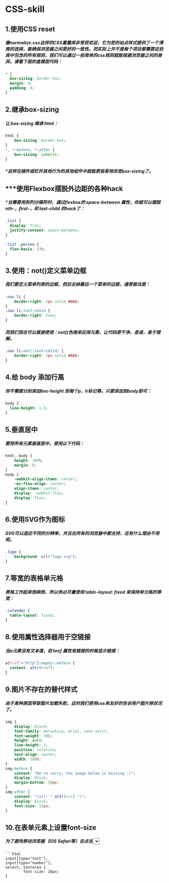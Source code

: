 
# CSS-skill
## 1.使用CSS reset
#####   像normalize.css这样的CSS重置库非常受欢迎，它为您的站点样式提供了一个清爽的选择，能确保浏览器之间更好的一致性。而实际上并不是每个项目都需要这些库中包含的所有规则，我们可以通过一些简单的css规则就能规避浏览器之间的差异。请看下面的盒模型代码：
```css
* {
  box-sizing: border-box;    
  margin: 0;     
  padding: 0;   
}
```
## 2.继承box-sizing
##### 让 box-sizing 继承 html：
```css
html {     
    box-sizing: border-box;   
}     
*, *:before, *:after {     
    box-sizing: inherit;   
} 
```
##### *这样在插件或杠杆其他行为的其他组件中就能更容易地改变box-sizing了。
## ***使用Flexbox摆脱外边距的各种hack
##### *当需要用到列分隔符时，通过flexbox的 space-between 属性，你就可以摆脱nth-，first-，和 last-child 的hack了：
```css
.list { 
  display: flex; 
  justify-content: space-between; 
} 
 
.list .person { 
  flex-basis: 23%; 
} 
```
## 3.使用：not()定义菜单边框
##### 我们要定义菜单列表的边框，然后去掉最后一个菜单的边框，通常做法是：
```css
.nav li {     
    border-right: 1px solid #666;   
} 
.nav li:last-child {     
    border-right: none;   
} 
```
##### 而我们现在可以直接使用：not()伪类来应用元素，让代码更干净，易读，易于理解。
```css
.nav li:not(:last-child) {     
    border-right: 1px solid #666;   
} 
```
## 4.给 body 添加行高
##### 你不需要分别添加line-height 到每个p，h标记等。只要添加到body即可：
```css
body { 
  line-height: 1.5; 
} 
```
## 5.垂直居中
##### 要将所有元素垂直居中，使用以下代码：
```css
html, body {     
    height: 100%;     
    margin: 0;   
}     
body {     
    -webkit-align-items: center;     
    -ms-flex-align: center;     
    align-items: center;     
    display: -webkit-flex;     
    display: flex;   
}  
```
## 6.使用SVG作为图标
##### SVG可以适应不同的分辨率，并且在所有的浏览器中都支持，还有什么理由不用呢。
```css
.logo {     
    background: url("logo.svg");   
} 
```
## 7.等宽的表格单元格
##### 表格工作起来很麻烦，所以务必尽量使用 table-layout: fixed 来保持单元格的等宽：
```css
.calendar { 
  table-layout: fixed; 
} 
```
## 8.使用属性选择器用于空链接
##### 当a元素没有文本值，但 href 属性有链接的时候显示链接：
```css
a[href^="http"]:empty::before { 
  content: attr(href); 
} 
```
## 9.图片不存在的替代样式
##### 由于某种原因导致图片加载失败，这时我们使用css来友好的告诉用户图片除状况了。
```css
img {     
    display: block;     
    font-family: Helvetica, Arial, sans-serif;     
    font-weight: 300;     
    height: auto;     
    line-height: 2;     
    position: relative;     
    text-align: center;     
    width: 100%;   
} 
img:before {     
    content: "We're sorry, the image below is missing :(";     
    display: block;     
    margin-bottom: 10px;   
}     
img:after {     
    content: "(url: " attr(src) ")";    
    display: block;     
    font-size: 12px;   
} 
```
## 10.在表单元素上设置font-size
##### 为了避免移动浏览器（iOS Safari等）在点击<select>下拉菜单时放大HTML表单元素，请将font-size添加到输入样式中：
    ```html
	input[type="text"],   
	input[type="number"],   
	select, textarea {     
			font-size: 16px;   
	} 
```
